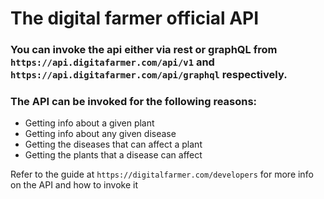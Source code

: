 # The digital farmer official API

### You can invoke the api either via rest or graphQL from `https://api.digitafarmer.com/api/v1` and `https://api.digitafarmer.com/api/graphql` respectively.

### The API can be invoked for the following reasons:
- Getting info about a given plant
- Getting info about any given disease
- Getting the diseases that can affect a plant
- Getting the plants that a disease can affect

Refer to the guide at `https://digitalfarmer.com/developers` for more info on the API and how to invoke it